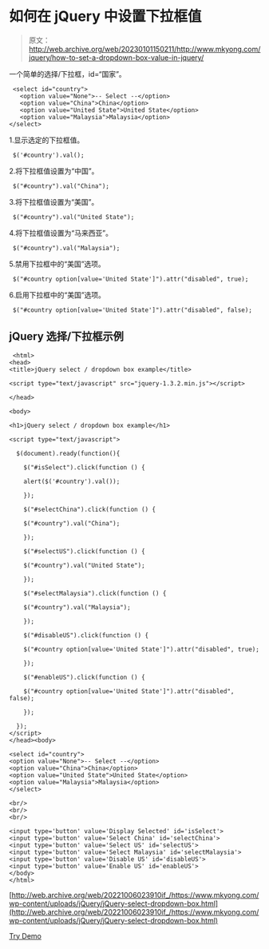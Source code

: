 # 如何在 jQuery 中设置下拉框值

> 原文：<http://web.archive.org/web/20230101150211/http://www.mkyong.com/jquery/how-to-set-a-dropdown-box-value-in-jquery/>

一个简单的选择/下拉框，id=“国家”。

```
 <select id="country">
   <option value="None">-- Select --</option>
   <option value="China">China</option>
   <option value="United State">United State</option>
   <option value="Malaysia">Malaysia</option>
</select> 
```

1.显示选定的下拉框值。

```
 $('#country').val(); 
```

2.将下拉框值设置为“中国”。

```
 $("#country").val("China"); 
```

3.将下拉框值设置为“美国”。

```
 $("#country").val("United State"); 
```

4.将下拉框值设置为“马来西亚”。

```
 $("#country").val("Malaysia"); 
```

5.禁用下拉框中的“美国”选项。

```
 $("#country option[value='United State']").attr("disabled", true); 
```

6.启用下拉框中的“美国”选项。

```
 $("#country option[value='United State']").attr("disabled", false); 
```

## jQuery 选择/下拉框示例

```
 <html>
<head>
<title>jQuery select / dropdown box example</title>

<script type="text/javascript" src="jquery-1.3.2.min.js"></script>

</head>

<body>

<h1>jQuery select / dropdown box example</h1>

<script type="text/javascript">

  $(document).ready(function(){

    $("#isSelect").click(function () {

	alert($('#country').val());

    });

    $("#selectChina").click(function () {

	$("#country").val("China");

    });

    $("#selectUS").click(function () {

	$("#country").val("United State");

    });

    $("#selectMalaysia").click(function () {

	$("#country").val("Malaysia");

    });

    $("#disableUS").click(function () {

	$("#country option[value='United State']").attr("disabled", true);

    });

    $("#enableUS").click(function () {

	$("#country option[value='United State']").attr("disabled", false);

    });

  });
</script>
</head><body>

<select id="country">
<option value="None">-- Select --</option>
<option value="China">China</option>
<option value="United State">United State</option>
<option value="Malaysia">Malaysia</option>
</select>

<br/>
<br/>
<br/>

<input type='button' value='Display Selected' id='isSelect'>
<input type='button' value='Select China' id='selectChina'>
<input type='button' value='Select US' id='selectUS'>
<input type='button' value='Select Malaysia' id='selectMalaysia'>
<input type='button' value='Disable US' id='disableUS'>
<input type='button' value='Enable US' id='enableUS'>
</body>
</html> 
```

[http://web.archive.org/web/20221006023910if_/https://www.mkyong.com/wp-content/uploads/jQuery/jQuery-select-dropdown-box.html](http://web.archive.org/web/20221006023910if_/https://www.mkyong.com/wp-content/uploads/jQuery/jQuery-select-dropdown-box.html)

[Try Demo](http://web.archive.org/web/20221006023910/http://www.mkyong.com/wp-content/uploads/jQuery/jQuery-select-dropdown-box.html)<input type="hidden" id="mkyong-current-postId" value="5055">